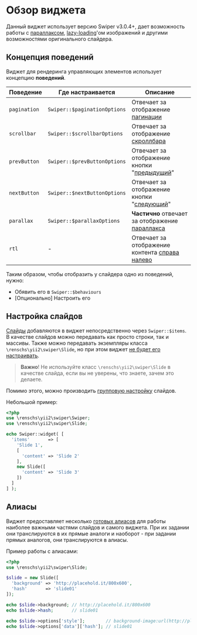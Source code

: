# Обзор виджета

Данный виджет использует версию Swiper v3.0.4+, дает возможность работы с [параллаксом](behaviours-parallax.md), 
[lazy-loading](usage-lazy-loading.md)'ом изображений и другими возможностями оригинального слайдера.

## Концепция поведений

Виджет для рендеринга управляющих элементов использует концепцию **поведений**. 

Поведение     | Где настраивается            | Описание                                                                       
------------- | ---------------------------- | -------------------------------------------------------------------------------
`pagination`  | `Swiper::$paginationOptions` | Отвечает за отображение [пагинации](behaviours-pagination.md)                  
`scrollbar`   | `Swiper::$scrollbarOptions`  | Отвечает за отображение [скроллбара](behaviours-scrollbar.md)                  
`prevButton`  | `Swiper::$prevButtonOptions` | Отвечает за отображение кнопки "[предыдущий](behaviours-navigation-buttons.md)"
`nextButton`  | `Swiper::$nextButtonOptions` | Отвечает за отображение кнопки "[следующий](behaviours-navigation-buttons.md)" 
`parallax`    | `Swiper::$parallaxOptions`   | **Частично** отвечает за отображение [параллакса](behaviours-parallax.md)      
`rtl`         | -                            | Отвечает за отображение контента [справа налево](behaviours-rtl.md)            

Таким образом, чтобы отобразить у слайдера одно из поведений, нужно:

* Обявить его в `Swiper::$behaviours`
* [Опционально] Настроить его

## Настройка слайдов

[Слайды](usage-slides.md) добавляются в виджет непосредственно через `Swiper::$items`. 
В качестве слайдов можно передавать как просто строки, так и массивы. 
Также можно передавать экземпляры класса `\renschs\yii2\swiper\Slide`, 
но при этом виджет [не будет его настраивать](usage-slides.md#%D0%9D%D0%B0%D1%81%D1%82%D1%80%D0%BE%D0%B9%D0%BA%D0%B0-%D0%BE%D0%B1%D1%8A%D0%B5%D0%BA%D1%82%D0%BE%D0%B2-renschsyii2swiperslide).

> **Важно**! Не используйте класс `\renschs\yii2\swiper\Slide` в качестве слайда, 
  если вы не уверены, что знаете, зачем это делаете.

Помимо этого, можно производить [групповую настройку](options-slide-batch.md) слайдов.

Небольшой пример:

```PHP
<?php
use \renschs\yii2\swiper\Swiper;
use \renschs\yii2\swiper\Slide;

echo Swiper::widget( [
  'items'       => [
    'Slide 1',
    [
      'content' => 'Slide 2'
    ],
    new Slide([
      'content' => 'Slide 3'
    ])
  ]
] );
```

## Алиасы

Виджет предоставляет несколько [готовых алиасов](options-aliases.md) для работы наиболее важными частями слайдов 
и самого виджета.
При их задании они транслируются в их прямые аналоги и наоборот - при задании прямых аналогов, они транслируются в алиасы.

Пример работы с алиасами:

```PHP
<?php
use \renschs\yii2\swiper\Slide;

$slide = new Slide([
  'background' => 'http://placehold.it/800x600',
  'hash'       => 'slide01'
]);

echo $slide->background; // http://placehold.it/800x600
echo $slide->hash;       // slide01

echo $slide->options['style'];        // background-image:url(http://placehold.it/800x600)
echo $slide->options['data']['hash']; // slide01

```
